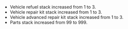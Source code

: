- Vehicle refuel stack increased from 1 to 3.
- Vehicle repair kit stack increased from 1 to 3.
- Vehicle advanced repair kit stack increased from 1 to 3.
- Parts stack increased from 99 to 999.